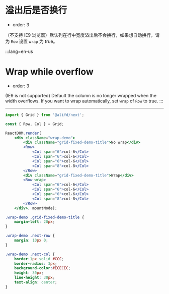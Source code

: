 # 溢出后是否换行

- order: 3

（不支持 IE9 浏览器）默认列在行中宽度溢出后不会换行，如果想自动换行，请为 `Row` 设置 `wrap` 为 true。

:::lang=en-us
# Wrap while overflow

- order: 3

(IE9 is not supported) Default the column is no longer wrapped when the width overflows. If you want to wrap automatically, set `wrap` of `Row` to true.
:::

----

````jsx
import { Grid } from '@alifd/next';

const { Row, Col } = Grid;

ReactDOM.render(
    <div className="wrap-demo">
        <div className="grid-fixed-demo-title">No wrap</div>
        <Row>
            <Col span="6">col-6</Col>
            <Col span="6">col-6</Col>
            <Col span="6">col-6</Col>
            <Col span="8">col-8</Col>
        </Row>
        <div className="grid-fixed-demo-title">Wrap</div>
        <Row wrap>
            <Col span="6">col-6</Col>
            <Col span="6">col-6</Col>
            <Col span="6">col-6</Col>
            <Col span="8">col-8</Col>
        </Row>
    </div>, mountNode);
````

````css
.wrap-demo .grid-fixed-demo-title {
    margin-left: 20px;
}

.wrap-demo .next-row {
    margin: 10px 0;
}

.wrap-demo .next-col {
    border:1px solid #CCC;
    border-radius: 3px;
    background-color:#ECECEC;
    height: 30px;
    line-height: 30px;
    text-align: center;
}
````

